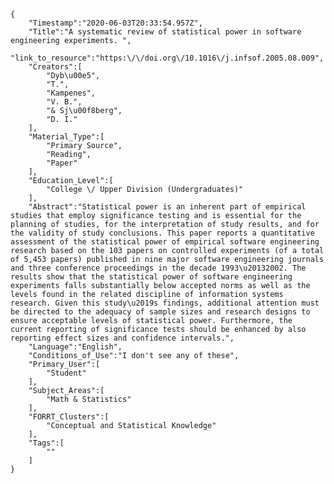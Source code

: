 
    {
        "Timestamp":"2020-06-03T20:33:54.957Z",
        "Title":"A systematic review of statistical power in software engineering experiments. ",
        "link_to_resource":"https:\/\/doi.org\/10.1016\/j.infsof.2005.08.009",
        "Creators":[
            "Dyb\u00e5",
            "T.",
            "Kampenes",
            "V. B.",
            "& Sj\u00f8berg",
            "D. I."
        ],
        "Material_Type":[
            "Primary Source",
            "Reading",
            "Paper"
        ],
        "Education_Level":[
            "College \/ Upper Division (Undergraduates)"
        ],
        "Abstract":"Statistical power is an inherent part of empirical studies that employ significance testing and is essential for the planning of studies, for the interpretation of study results, and for the validity of study conclusions. This paper reports a quantitative assessment of the statistical power of empirical software engineering research based on the 103 papers on controlled experiments (of a total of 5,453 papers) published in nine major software engineering journals and three conference proceedings in the decade 1993\u20132002. The results show that the statistical power of software engineering experiments falls substantially below accepted norms as well as the levels found in the related discipline of information systems research. Given this study\u2019s findings, additional attention must be directed to the adequacy of sample sizes and research designs to ensure acceptable levels of statistical power. Furthermore, the current reporting of significance tests should be enhanced by also reporting effect sizes and confidence intervals.",
        "Language":"English",
        "Conditions_of_Use":"I don't see any of these",
        "Primary_User":[
            "Student"
        ],
        "Subject_Areas":[
            "Math & Statistics"
        ],
        "FORRT_Clusters":[
            "Conceptual and Statistical Knowledge"
        ],
        "Tags":[
            ""
        ]
    }
